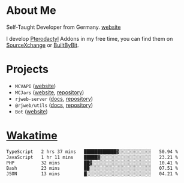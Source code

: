 # About Me

Self-Taught Developer from Germany. [website](https://rjansen.dev)

I develop [Pterodactyl](https://pterodactyl.io) Addons in my free time, you can find
them on [SourceXchange](https://www.sourcexchange.net/teams/356/profile) or [BuiltByBit](https://builtbybit.com/search/3078009).

# Projects

- `MCVAPI` ([website](https://versions.mcjars.app))
- `MCJars` ([website](https://mcjars.app), [repository](https://github.com/0x7d8/mcjar))
- `rjweb-server` ([docs](https://server.rjweb.dev), [repository](https://github.com/0x7d8/NPM_WEB-SERVER))
- `@rjweb/utils` ([docs](https://utils.rjweb.dev), [repository](https://github.com/0x7d8/rjweb-utils))
- `Bot` ([website](https://bot.rjns.dev))

# [Wakatime](https://wakatime.com/@0x7d8)

<!--START_SECTION:waka-->

```txt
TypeScript   2 hrs 37 mins   ████████████▓░░░░░░░░░░░░   50.94 %
JavaScript   1 hr 11 mins    █████▓░░░░░░░░░░░░░░░░░░░   23.21 %
PHP          32 mins         ██▓░░░░░░░░░░░░░░░░░░░░░░   10.41 %
Bash         23 mins         ██░░░░░░░░░░░░░░░░░░░░░░░   07.51 %
JSON         13 mins         █░░░░░░░░░░░░░░░░░░░░░░░░   04.21 %
```

<!--END_SECTION:waka-->
